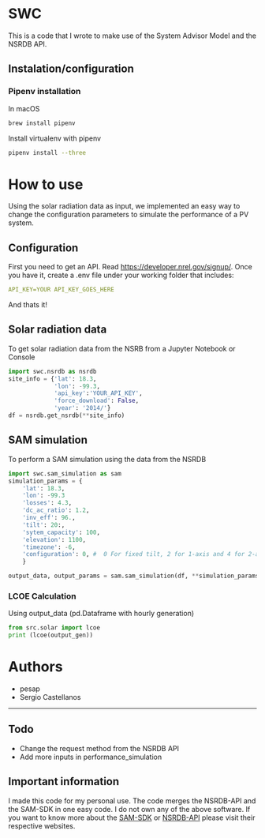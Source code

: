 # SWC

This is a code that I wrote to make use of the System Advisor Model and the NSRDB API.

## Instalation/configuration

### Pipenv installation

In macOS

```bash
brew install pipenv
```

Install virtualenv with pipenv

```bash
pipenv install --three
```

# How to use
Using the solar radiation data as input, we implemented an easy way to change the configuration parameters to simulate the performance of a PV system.


## Configuration

First you need to get an API. Read https://developer.nrel.gov/signup/. Once you have it, create a .env file under your working folder that includes:

```yaml
API_KEY=YOUR API_KEY_GOES_HERE
```

And thats it!

## Solar radiation data

To get solar radiation data from the NSRB from a Jupyter Notebook or Console

```python
import swc.nsrdb as nsrdb
site_info = {'lat': 18.3,
             'lon': -99.3,
             'api_key':'YOUR_API_KEY',
             'force_download': False,
             'year': '2014/'}
df = nsrdb.get_nsrdb(**site_info)
```

## SAM simulation

To perform a SAM simulation using the data from the NSRDB

```python
import swc.sam_simulation as sam
simulation_params = {
    'lat': 18.3,
    'lon': -99.3
    'losses': 4.3,
    'dc_ac_ratio': 1.2,
    'inv_eff': 96.,
    'tilt': 20:,
    'sytem_capacity': 100,
    'elevation': 1100,
    'timezone': -6,
    'configuration': 0, #  0 For fixed tilt, 2 for 1-axis and 4 for 2-axis
    }

output_data, output_params = sam.sam_simulation(df, **simulation_params)
```

### LCOE Calculation

Using output_data (pd.Dataframe with hourly generation)

``` python
from src.solar import lcoe
print (lcoe(output_gen))
```


# Authors
* pesap
* Sergio Castellanos

---
## Todo
* Change the request method from the NSRDB API
* Add more inputs in performance_simulation

## Important information

I made this code for my personal use. The code merges the NSRDB-API and the SAM-SDK in one easy code. I do not own any of the above software.
If you want to know more about the [SAM-SDK](https://sam.nrel.gov/sdk) or [NSRDB-API](https://nsrdb.nrel.gov/api-instructions) please visit their respective websites.
